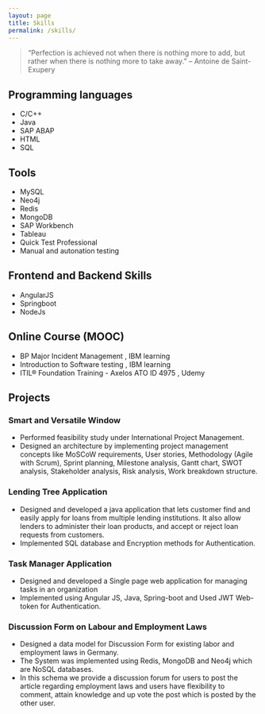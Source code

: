 ```yaml
---
layout: page
title: Skills
permalink: /skills/
---
```


> “Perfection is achieved not when there is nothing more to add, but rather when there is nothing more to take away.” – Antoine de Saint-Exupery

## Programming languages
- C/C++
- Java
- SAP ABAP
- HTML
- SQL

## Tools
- MySQL
- Neo4j
- Redis
- MongoDB
- SAP Workbench
- Tableau
- Quick  Test Professional 
- Manual and autonation testing

## Frontend and Backend Skills
- AngularJS
- Springboot
- NodeJs

## Online Course (MOOC)
- BP Major Incident Management , IBM learning
- Introduction to Software testing , IBM learning
- ITIL® Foundation Training - Axelos ATO ID 4975 , Udemy

## Projects
### Smart and Versatile Window 
- Performed feasibility study under International Project Management.
- Designed an architecture by implementing project management concepts like MoSCoW requirements, User stories, Methodology (Agile with Scrum), Sprint planning, Milestone analysis, Gantt chart, SWOT  analysis, Stakeholder analysis, Risk analysis, Work breakdown structure.

### Lending Tree Application 
- Designed and developed a java application that lets customer find and easily apply for loans from multiple lending institutions. It also allow lenders to administer their loan products, and accept or reject loan requests from customers.
- Implemented SQL database and Encryption methods for Authentication.

### Task Manager Application 
- Designed and developed a Single page web application for managing tasks in an organization
- Implemented using Angular JS, Java, Spring-boot and Used JWT Web-token for Authentication.

### Discussion Form on Labour and Employment Laws 
- Designed a data model for Discussion Form for existing labor and employment laws in Germany.
-  The System was implemented using Redis, MongoDB and Neo4j which are NoSQL databases.
- In this schema we provide a discussion forum for users to post the article regarding employment laws and users have flexibility to comment, attain knowledge and up vote the post which is posted by the other user.
